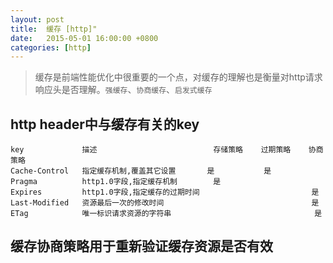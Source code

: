 ```yaml
---
layout: post
title:  缓存 [http]"
date:   2015-05-01 16:00:00 +0800
categories: [http]
---
```


> 缓存是前端性能优化中很重要的一个点，对缓存的理解也是衡量对http请求响应头是否理解。`强缓存`、`协商缓存`、`启发式缓存`

## http header中与缓存有关的key

```
key             描述	                        存储策略    过期策略    协商策略
Cache-Control   指定缓存机制,覆盖其它设置	    是️           是	
Pragma          http1.0字段,指定缓存机制	    是		
Expires	        http1.0字段,指定缓存的过期时间                         是️	
Last-Modified	资源最后一次的修改时间                                 是
ETag	        唯一标识请求资源的字符串                                是
```

## 缓存协商策略用于重新验证缓存资源是否有效
